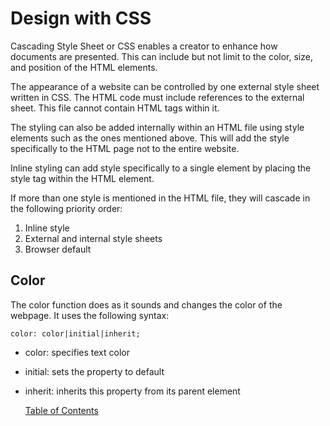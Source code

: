 # Design with CSS

Cascading Style Sheet or CSS enables a creator to enhance how documents are presented. This can include but not limit to the color, size, and position of the HTML elements.

The appearance of a website can be controlled by one external style sheet written in CSS. The HTML code must include references to the external sheet. This file cannot contain HTML tags within it.

The styling can also be added internally within an HTML file using style elements such as the ones mentioned above. This will add the style specifically to the HTML page not to the entire website.

Inline styling can add style specifically to a single element by placing the style tag within the HTML element.

If more than one style is mentioned in the HTML file, they will cascade in the following priority order:

1. Inline style
2. External and internal style sheets
3. Browser default

## Color

The color function does as it sounds and changes the color of the webpage. It uses the following syntax:

`color: color|initial|inherit;`

- color: specifies text color
- initial: sets the property to default
- inherit: inherits this property from its parent element

  [Table of Contents](README.md)
